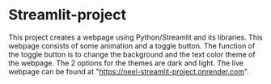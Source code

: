 # Streamlit-project

This project creates a webpage using Python/Streamlit and its libraries. This webpage consists of some animation and a toggle button. The function of the toggle button is to change the background and the text color theme of the webpage. The 2 options for the themes are dark and light. The live webpage can be found at "https://neel-streamlit-project.onrender.com".
